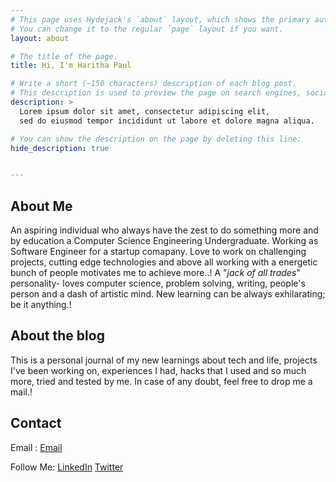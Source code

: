 ```yaml
---
# This page uses Hydejack's `about` layout, which shows the primary author's picture and about text at the top.
# You can change it to the regular `page` layout if you want.
layout: about

# The title of the page.
title: Hi, I'm Haritha Paul

# Write a short (~150 characters) description of each blog post.
# This description is used to preview the page on search engines, social media, etc.
description: >
  Lorem ipsum dolor sit amet, consectetur adipiscing elit,
  sed do eiusmod tempor incididunt ut labore et dolore magna aliqua.

# You can show the description on the page by deleting this line:
hide_description: true


---
```



## About Me

An aspiring individual who always have the zest to do something more and by education a Computer Science Engineering Undergraduate. Working as Software Engineer for a startup comapany. Love to work on challenging projects, cutting edge technologies and above all working with a energetic bunch of people motivates me to achieve more..!   A "*jack of all trades*" personality- loves computer science, problem solving, writing, people's person and a dash of artistic mind. New learning can be always exhilarating; be it anything.!


## About the blog

This is a personal journal of my new learnings about tech and life, projects I've been working on, experiences I had, hacks that I used and so much more, tried and tested by me. In case of any doubt, feel free to drop me a mail.!

## Contact

Email : [Email](harithapaul97@gmail.com)

Follow Me: [LinkedIn](https://www.linkedin.com/in/haritha-paul/) [Twitter](https://twitter.com/haritha_97)



